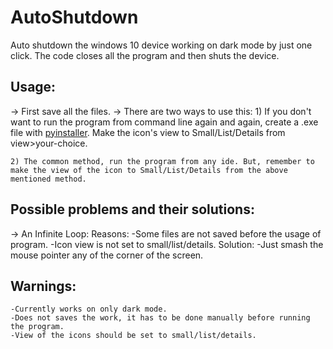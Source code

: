 # AutoShutdown
Auto shutdown the windows 10 device working on dark mode by just one click. The code closes all the program and then shuts the device.

## Usage:
-> First save all the files.
-> There are two ways to use this:
    1) If you don't want to run the program from command line again and again, create a .exe file with [pyinstaller](https://pyinstaller.readthedocs.io/en/stable/usage.html). Make the icon's view to Small/List/Details from view>your-choice.

    2) The common method, run the program from any ide. But, remember to make the view of the icon to Small/List/Details from the above mentioned method.

## Possible problems and their solutions:
-> An Infinite Loop:
    Reasons:
        -Some files are not saved before the usage of program.
        -Icon view is not set to small/list/details.
    Solution:
        -Just smash the mouse pointer any of the corner of the screen.


## Warnings:
    -Currently works on only dark mode.
    -Does not saves the work, it has to be done manually before running the program.
    -View of the icons should be set to small/list/details.